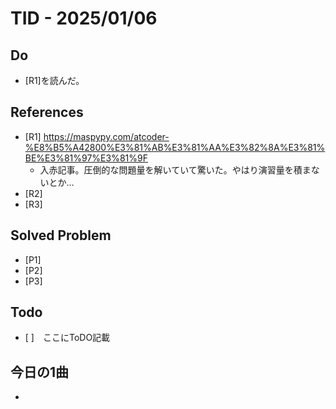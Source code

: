 # TID - 2025/01/06
<!--
## Learnings
- 
- 
-->


## Do
- [R1]を読んだ。

## References
- [R1] https://maspypy.com/atcoder-%E8%B5%A42800%E3%81%AB%E3%81%AA%E3%82%8A%E3%81%BE%E3%81%97%E3%81%9F
  - 入赤記事。圧倒的な問題量を解いていて驚いた。やはり演習量を積まないとか…
- [R2] 
- [R3] 

## Solved Problem
- [P1] 
- [P2] 
- [P3] 


## Todo
- [ ]　ここにToDO記載

## 今日の1曲
- 
